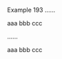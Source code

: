 Example 193
......

aaa
             bbb
                                       ccc

......

<p>aaa
bbb
ccc</p>
